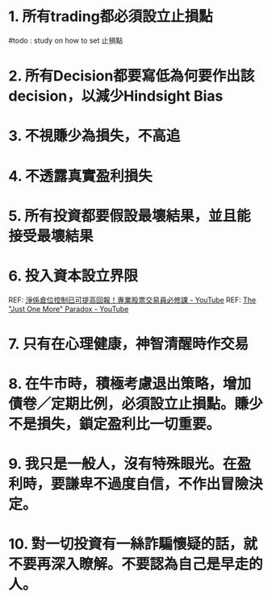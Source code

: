 # 1. 所有trading都必須設立止損點
#todo : study on how to set 止損點


# 2. 所有Decision都要寫低為何要作出該decision，以減少Hindsight Bias

# 3. 不視賺少為損失，不高追

# 4. 不透露真實盈利損失

# 5. 所有投資都要假設最壞結果，並且能接受最壞結果

# 6. 投入資本設立界限
REF: [淨係倉位控制已可提高回報！專業股票交易員必修課 - YouTube](https://www.youtube.com/watch?v=YVBflwKUC2M&list=PLUcrJF0zjMSBYJXCPyOuvo7Y1y5-9fFSR&index=23&ab_channel=%E9%98%BF%E8%B1%ACAhJu)
REF: [The "Just One More" Paradox - YouTube](https://www.youtube.com/watch?v=_FuuYSM7yOo&ab_channel=MarcinAnforowicz)

# 7. 只有在心理健康，神智清醒時作交易

# 8. 在牛市時，積極考慮退出策略，增加債卷／定期比例，必須設立止損點。賺少不是損失，鎖定盈利比一切重要。

# 9. 我只是一般人，沒有特殊眼光。在盈利時，要謙卑不過度自信，不作出冒險決定。


# 10. 對一切投資有一絲詐騙懷疑的話，就不要再深入瞭解。不要認為自己是早走的人。